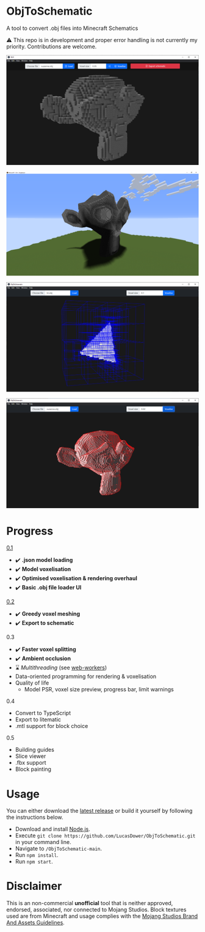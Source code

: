 # ObjToSchematic
A tool to convert .obj files into Minecraft Schematics

:warning: This repo is in development and proper error handling is not currently my priority. Contributions are welcome.

![Preview](/resources/preview.png)

![MinecraftPreview](/resources/minecraft.png)

![DebugPreview](/resources/debug_preview.png)

![MeshingPreview](/resources/greedy_meshing.png)


# Progress
[0.1](https://github.com/LucasDower/ObjToSchematic/releases/tag/v0.1-alpha)
* ✔️ **.json model loading**
* ✔️ **Model voxelisation**
* ✔️ **Optimised voxelisation & rendering overhaul**
* ✔️ **Basic .obj file loader UI**

[0.2](https://github.com/LucasDower/ObjToSchematic/releases/tag/v0.2-alpha)
* ✔️ **Greedy voxel meshing**
* ✔️ **Export to schematic**

0.3
* ✔️ **Faster voxel splitting**
* ✔️ **Ambient occlusion**
* ⌛ *Multithreading* (see [web-workers](https://github.com/LucasDower/ObjToSchematic/tree/web-workers))
* Data-oriented programming for rendering & voxelisation
* Quality of life
  * Model PSR, voxel size preview, progress bar, limit warnings

0.4
* Convert to TypeScript
* Export to litematic
* .mtl support for block choice 

0.5
* Building guides
* Slice viewer
* .fbx support
* Block painting

# Usage
You can either download the [latest release](https://github.com/LucasDower/ObjToSchematic/releases) or build it yourself by following the instructions below.

* Download and install [Node.js](https://nodejs.org/en/).
* Execute `git clone https://github.com/LucasDower/ObjToSchematic.git` in your command line.
* Navigate to `/ObjToSchematic-main`.
* Run `npm install`.
* Run `npm start`.

# Disclaimer
This is an non-commercial **unofficial** tool that is neither approved, endorsed, associated, nor connected to Mojang Studios. Block textures used are from Minecraft and usage complies with the [Mojang Studios Brand And Assets Guidelines](https://account.mojang.com/terms#brand).
